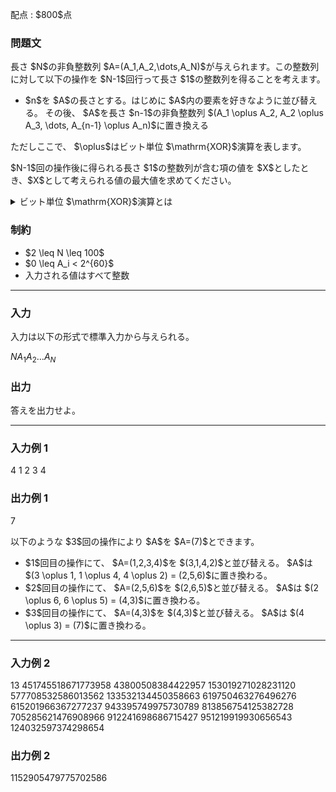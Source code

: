 
<div>

<span>

<span>

<p>
配点 : $800$点
</p>

<div>

<section>

### **問題文**

<p>
長さ $N$の非負整数列 $A=(A_1,A_2,\dots,A_N)$が与えられます。この整数列に対して以下の操作を $N-1$回行って長さ $1$の整数列を得ることを考えます。
</p>

<ul>

<li>
$n$を $A$の長さとする。はじめに $A$内の要素を好きなように並び替える。
その後、 $A$を長さ $n-1$の非負整数列 $(A_1 \oplus A_2, A_2 \oplus A_3, \dots, A_{n-1} \oplus A_n)$に置き換える
</li>

</ul>

<p>
ただしここで、 $\oplus$はビット単位 $\mathrm{XOR}$演算を表します。
</p>

<p>
$N-1$回の操作後に得られる長さ $1$の整数列が含む項の値を $X$としたとき、$X$として考えられる値の最大値を求めてください。
</p>

<details>

<summary>
ビット単位 $\mathrm{XOR}$演算とは
    
</summary>

<p>
非負整数 $A, B$のビット単位 $\mathrm{XOR}$、$A \oplus B$は、以下のように定義されます。
        
</p>

<ul>

<li>
$A \oplus B$を二進表記した際の $2^k$($k \geq 0$) の位の数は、$A, B$を二進表記した際の $2^k$の位の数のうち一方のみが $1$であれば $1$、そうでなければ $0$である。
</li>

</ul>
例えば、$3 \oplus 5 = 6$となります (二進表記すると: $011 \oplus 101 = 110$)。

一般に $k$個の非負整数 $p_1, p_2, p_3, \dots, p_k$のビット単位 $\mathrm{XOR}$は $(\dots ((p_1 \oplus p_2) \oplus p_3) \oplus \dots \oplus p_k)$と定義され、これは $p_1, p_2, p_3, \dots, p_k$の順番によらないことが証明できます。  
    
<p>

</p>

</details>

</section>

</div>

<div>

<section>

### **制約**

<ul>

<li>
$2 \leq N \leq 100$
</li>

<li>
$0 \leq A_i < 2^{60}$
</li>

<li>
入力される値はすべて整数
</li>

</ul>

</section>

</div>

---

<div>

<div>

<section>

### **入力**

<p>
入力は以下の形式で標準入力から与えられる。
</p>

<div>

$N$$A_1$$A_2$$\dots$$A_N$
</div>

</section>

</div>

<div>

<section>

### **出力**

<p>
答えを出力せよ。
</p>

</section>

</div>

</div>

---

<div>

<section>

### **入力例 1**

<div>

4
1 2 3 4

</div>

</section>

</div>

<div>

<section>

### **出力例 1**

<div>

7

</div>

<p>
以下のような $3$回の操作により $A$を $A=(7)$とできます。
</p>

<ul>

<li>
$1$回目の操作にて、 $A=(1,2,3,4)$を $(3,1,4,2)$と並び替える。 $A$は $(3 \oplus 1, 1 \oplus 4, 4 \oplus 2) = (2,5,6)$に置き換わる。
</li>

<li>
$2$回目の操作にて、 $A=(2,5,6)$を $(2,6,5)$と並び替える。 $A$は $(2 \oplus 6, 6 \oplus 5) = (4,3)$に置き換わる。
</li>

<li>
$3$回目の操作にて、 $A=(4,3)$を $(4,3)$と並び替える。 $A$は $(4 \oplus 3) = (7)$に置き換わる。
</li>

</ul>

</section>

</div>

---

<div>

<section>

### **入力例 2**

<div>

13
451745518671773958 43800508384422957 153019271028231120 577708532586013562 133532134450358663 619750463276496276 615201966367277237 943395749975730789 813856754125382728 705285621476908966 912241698686715427 951219919930656543 124032597374298654

</div>

</section>

</div>

<div>

<section>

### **出力例 2**

<div>

1152905479775702586

</div>

</section>

</div>

</span>

</span>

</div>
